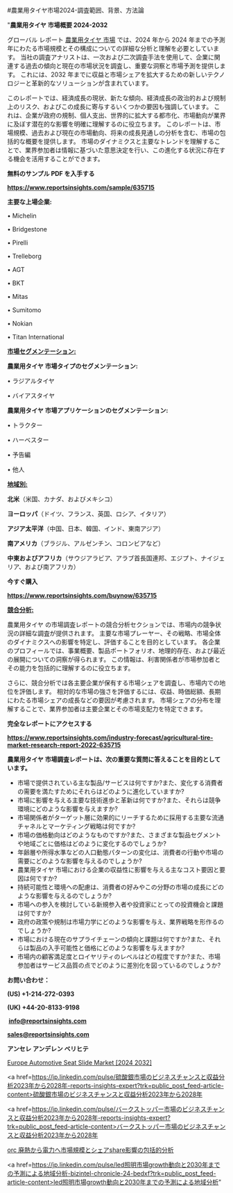 #農業用タイヤ市場2024-調査範囲、背景、方法論

"<strong>農業用タイヤ 市場概要 2024-2032</strong>

グローバル レポート <a href=https://www.reportsinsights.com/sample/635715>農業用タイヤ 市場</a> では、2024 年から 2024 年までの予測年にわたる市場規模とその構成についての詳細な分析と理解を必要としています。 当社の調査アナリストは、一次および二次調査手法を使用して、企業に関連する過去の傾向と現在の市場状況を調査し、重要な洞察と市場予測を提供します。 これには、2032 年までに収益と市場シェアを拡大​​するための新しいテクノロジーと革新的なソリューションが含まれています。

このレポートでは、経済成長の現状、新たな傾向、経済成長の政治的および規制上のリスク、およびこの成長に寄与するいくつかの要因も強調しています。 これは、企業が政府の規制、個人支出、世界的に拡大する都市化、市場動向が業界に及ぼす潜在的な影響を明確に理解するのに役立ちます。 このレポートは、市場規模、過去および現在の市場動向、将来の成長見通しの分析を含む、市場の包括的な概要を提供します。 市場のダイナミクスと主要なトレンドを理解することで、業界参加者は情報に基づいた意思決定を行い、この進化する状況に存在する機会を活用することができます。

<strong><b>無料のサンプル PDF を入手する</b></strong>

<a href=https://www.reportsinsights.com/sample/635715><strong><u>https://www.reportsinsights.com/sample/635715</u></strong></a>

<strong>主要な上場企業:</strong>

• Michelin

• Bridgestone

• Pirelli

• Trelleborg

• AGT

• BKT

• Mitas

• Sumitomo

• Nokian

• Titan International

<strong><u>市場セグメンテーション</u></strong><strong><u>:</u></strong>

<strong>農業用タイヤ 市場タイプのセグメンテーション:</strong>

• ラジアルタイヤ

• バイアスタイヤ

<strong>農業用タイヤ 市場アプリケーションのセグメンテーション:</strong>

• トラクター

• ハーベスター

• 予告編

• 他人

<strong><u>地域別</u></strong><strong><u>:</u></strong>

<strong>北米</strong>（米国、カナダ、およびメキシコ）

<strong>ヨーロッパ</strong>（ドイツ、フランス、英国、ロシア、イタリア）

<strong>アジア太平洋</strong>（中国、日本、韓国、インド、東南アジア）

<strong>南アメリカ</strong>（ブラジル、アルゼンチン、コロンビアなど）

<strong>中東およびアフリカ</strong>（サウジアラビア、アラブ首長国連邦、エジプト、ナイジェリア、および南アフリカ）

<strong>今すぐ購入</strong>

<a href=https://www.reportsinsights.com/buynow/635715><strong><u>https://www.reportsinsights.com/buynow/635715</u></strong></a>

<strong><u>競合分析:</u></strong>

農業用タイヤ の市場調査レポートの競合分析セクションでは、市場内の競争状況の詳細な調査が提供されます。 主要な市場プレーヤー、その戦略、市場全体のダイナミクスへの影響を特定し、評価することを目的としています。 各企業のプロフィールでは、事業概要、製品ポートフォリオ、地理的存在、および最近の展開についての洞察が得られます。 この情報は、利害関係者が市場参加者とその能力を包括的に理解するのに役立ちます。

さらに、競合分析では各主要企業が保有する市場シェアを調査し、市場内での地位を評価します。 相対的な市場の強さを評価するには、収益、時価総額、長期にわたる市場シェアの成長などの要因が考慮されます。 市場シェアの分布を理解することで、業界参加者は主要企業とその市場支配力を特定できます。

<strong>完全なレポートにアクセスする</strong>

<a href=https://www.reportsinsights.com/industry-forecast/agricultural-tire-market-research-report-2022-635715><strong><u><b>https://www.reportsinsights.com/industry-forecast/agricultural-tire-market-research-report-2022-635715</b></u></strong></a>

<strong><b>農業用タイヤ 市場調査レポートは、次の重要な質問に答えることを目的としています。</b></strong>
<ul>
  <li>市場で提供されている主な製品/サービスは何ですか?また、変化する消費者の需要を満たすためにそれらはどのように進化していますか?</li>
  <li>市場に影響を与える主要な技術進歩と革新は何ですか?また、それらは競争環境にどのような影響を与えますか?</li>
  <li>市場関係者がターゲット層に効果的にリーチするために採用する主要な流通チャネルとマーケティング戦略は何ですか?</li>
  <li>市場の価格動向はどのようなものですか?また、さまざまな製品セグメントや地域ごとに価格はどのように変化するのでしょうか?</li>
  <li>年齢層や所得水準などの人口動態パターンの変化は、消費者の行動や市場の需要にどのような影響を与えるのでしょうか?</li>
  <li>農業用タイヤ 市場における企業の収益性に影響を与える主なコスト要因と要因は何ですか?</li>
  <li>持続可能性と環境への配慮は、消費者の好みやこの分野の市場の成長にどのような影響を与えるのでしょうか?</li>
  <li>市場への参入を検討している新規参入者や投資家にとっての投資機会と課題は何ですか?</li>
  <li>政府の政策や規制は市場力学にどのような影響を与え、業界戦略を形作るのでしょうか?</li>
  <li>市場における現在のサプライチェーンの傾向と課題は何ですか?また、それらは製品の入手可能性と価格にどのような影響を与えますか?</li>
  <li>市場内の顧客満足度とロイヤリティのレベルはどの程度ですか?また、市場参加者はサービス品質の点でどのように差別化を図っているのでしょうか?</li>
</ul>
<strong>お問い合わせ：</strong>

<strong>(US) +1-214-272-0393</strong>

<strong>(UK) +44-20-8133-9198</strong>

<strong> </strong><a href=info@reportsinsights.com><strong><u>info@reportsinsights.com</u></strong></a>

<a href=sales@reportsinsights.com><strong><u>sales@reportsinsights.com</u></strong></a>

<strong>アンセレ アンデレン ベリヒテ</strong>

<a href=https://www.linkedin.com/pulse/europe-automotive-seat-slide-markets-strategic-z9ugf/>Europe Automotive Seat Slide Market [2024 2032]</a>

<a href=https://jp.linkedin.com/pulse/硫酸銀市場のビジネスチャンスと収益分析2023年から2028年-reports-insights-expert?trk=public_post_feed-article-content>硫酸銀市場のビジネスチャンスと収益分析2023年から2028年</a>

<a href=https://jp.linkedin.com/pulse/バークストッパー市場のビジネスチャンスと収益分析2023年から2028年-reports-insights-expert?trk=public_post_feed-article-content>バークストッパー市場のビジネスチャンスと収益分析2023年から2028年</a>

<a href=https://www.linkedin.com/pulse/orc-廃熱から電力へ市場規模とシェアshare影響の包括的分析-community-market-research/>orc 廃熱から電力へ市場規模とシェアshare影響の包括的分析</a>

<a href=https://jp.linkedin.com/pulse/led照明市場growth動向と2030年までの予測による地域分析-bizintel-chronicle-24-bedxf?trk=public_post_feed-article-content>led照明市場growth動向と2030年までの予測による地域分析</a>"
